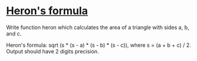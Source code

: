 # [Heron's formula](https://www.codewars.com/kata/57aa218e72292d98d500240f)

<div class="markdown prose max-w-none" id="description"><p>Write function heron which calculates the area of a triangle with sides a, b, and c.</p>
<p>Heron's formula: sqrt (s * (s - a) * (s - b) * (s - c)), where s = (a + b + c) / 2.
Output should have 2 digits precision.</p>
</div>
